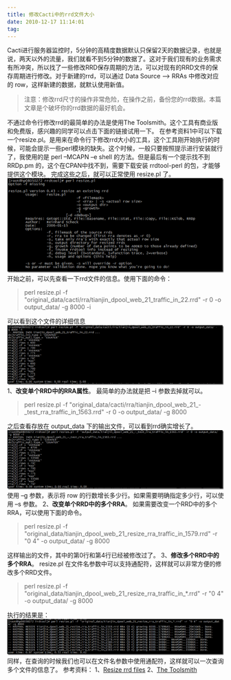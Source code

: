 ```yaml
---
title: 修改Cacti中的rrd文件大小
date: 2010-12-17 11:14:01
tag: 
---
```


Cacti进行服务器监控时，5分钟的高精度数据默认只保留2天的数据记录，也就是说，两天以外的流量，我们就看不到5分钟的数据了。这对于我们现有的业务需求有所冲突，所以找了一些修改RRD保存周期的方法，可以对现有的RRD文件的保存周期进行修改。对于新建的rrd，可以通过 Data Source –> RRAs 中修改对应的 row，这样新建的数据，就默认使用新值。
> 注意：修改rrd尺寸的操作非常危险，在操作之前，备份您的rrd数据。本篇文章是个破坏你的rrd数据的最好机会。

不通过命令行修改rrd的最简单的办法是使用The Toolsmith。这个工具有商业版和免费版，感兴趣的同学可以点击下面的链接试用一下。
在参考资料1中可以下载一个resize.pl。是用来在命令行下修改rrd大小的工具，这个工具刚开始执行的时候，可能会提示一些perl模块的缺失。这个时候，一般只要按照提示进行安装就行了，我使用的是 perl –MCAPN –e shell 的方法。但是最后有一个提示找不到 RRDp.pm 的，这个在CPAN中找不到，需要下载安装 rrdtool-perl 的包，才能够提供这个模块。
完成这些之后，就可以正常使用 resize.pl 了。
[![](./20101217-modify-cacti-rrd/201012171113395024.png)](http://images.cnblogs.com/cnblogs_com/cocowool/201012/201012171113352356.png)
开始之前，可以先查看一下rrd文件的信息。使用下面的命令：

> perl resize.pl -f "original_data/cacti/rra/tianjin_dpool_web_21_traffic_in_22.rrd" -r 0 -o output_data/ -g 8000 -i

可以看到这个文件的详细信息
[![](./20101217-modify-cacti-rrd/20101217111342234.png)](http://images.cnblogs.com/cnblogs_com/cocowool/201012/20101217111340399.png)
1、**改变单个RRD中的RRA属性**。
最简单的办法就是把 –i 参数去掉就可以。

> perl resize.pl -f "original_data/cacti/rra/tianjin_dpool_web_21_-_test_rra_traffic_in_1563.rrd" -r 0 -o output_data/ -g 8000

之后查看存放在 output_data 下的输出文件，可以看到rrd确实增长了。
[![](./20101217-modify-cacti-rrd/201012171113472148.png)](http://images.cnblogs.com/cnblogs_com/cocowool/201012/201012171113452379.png)
使用 –g 参数，表示将 row 的行数增长多少行。如果需要明确指定多少行，可以使用 –s 参数。
2、**改变单个RRD中的多个RRA**。
如果需要改变一个RRD中的多个RRA，可以使用下面的命令。

> perl resize.pl -f "original_data/tianjin_dpool_web_21_resize_rra_traffic_in_1579.rrd" -r "0 4" -o output_data/ -g 8000

这样输出的文件，其中的第0行和第4行已经被修改过了。
3、**修改多个RRD中的多个RRA**。
resize.pl 在文件名参数中可以支持通配符，这样就可以非常方便的修改多个RRD文件。
> perl resize.pl -f "original_data/tianjin_dpool_web_21_resize_rra_traffic_in_*.rrd" -r "0 4" -o output_data/ -g 8000

执行的结果是：
[![](./20101217-modify-cacti-rrd/201012171113552227.png)](http://images.cnblogs.com/cnblogs_com/cocowool/201012/201012171113513703.png)
同样，在查询的时候我们也可以在文件名参数中使用通配符，这样就可以一次查询多个文件的信息了。
参考资料：
1、[Resize rrd files](http://docs.cacti.net/manual:088:8_rrdtool.04_resize#resize_rrd_files)
2、[The Toolsmith](http://www.thetoolsmith.com/)












